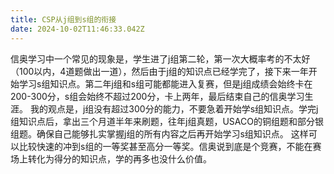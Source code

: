 ```yaml
---
title: CSP从j组到s组的衔接
date: 2024-10-02T11:46:33.042Z
---
```


信奥学习中一个常见的现象是，学生进了j组第二轮，第一次大概率考的不太好（100以内，4道题做出一道），然后由于j组的知识点已经学完了，接下来一年开始学习s组知识点。第二年j组和s组可能都能进入复赛，但是j组成绩会始终卡在200-300分，s组会始终不超过200分，卡上两年，最后结束自己的信奥学习生涯。
我的观点是，j组没有超过300分的能力，不要急着开始学s组知识点。学完j组知识点后，拿出三个月道半年来刷题，往年j组真题，USACO的铜组题和部分银组题。确保自己能够扎实掌握j组的所有内容之后再开始学习s组知识点。
这样可以比较快速的冲到s组的一等奖甚至高分一等奖。信奥说到底是个竞赛，不能在赛场上转化为得分的知识点，学的再多也没什么价值。